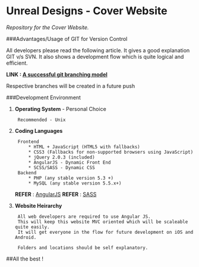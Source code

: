 Unreal Designs - Cover Website
===========
*Repository for the Cover Website.*

###Advantages/Usage of GIT for Version Control

All developers please read the following article. It gives a good explanation GIT v/s SVN. It also shows a development flow which is quite logical and efficient.

**LINK : [A successful git branching model](http://nvie.com/posts/a-successful-git-branching-model/)**

Respective branches will be created in a future push

###Development Environment

1. **Operating System** - Personal Choice
		
		Recommended - Unix 

2. **Coding Languages**
		
		Frontend
			* HTML + JavaScript (HTML5 with fallbacks)
			* CSS3 (Fallbacks for non-supported browsers using JavaScript)
			* jQuery 2.0.3 (included)
			* AngularJS - Dynamic Front End
			* SCSS/SASS - Dynamic CSS
		Backend
			* PHP (any stable version 5.3 +)
			* MySQL (any stable version 5.5.x+)

	**REFER** : [AngularJS](http://angularjs.org)
	**REFER** : [SASS](http://sass-lang.com)

3. **Website Heirarchy**
	
		All web developers are required to use Angular JS. 
		This will keep this website MVC oriented which will be scaleable quite easily. 
		It will get everyone in the flow for future development on iOS and Android.

		Folders and locations should be self explanatory.
		
##All the best !
	